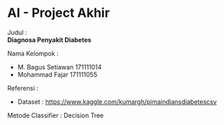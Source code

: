 # AI - Project Akhir

Judul :<br>
<strong>Diagnosa Penyakit Diabetes </strong>

Nama Kelompok :
* M. Bagus Setiawan 171111014
* Mohammad Fajar    171111055

Referensi :
* Dataset : https://www.kaggle.com/kumargh/pimaindiansdiabetescsv

Metode Classifier : Decision Tree
